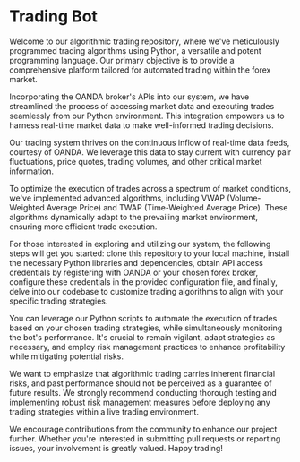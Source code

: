 # Trading Bot
Welcome to our algorithmic trading repository, where we've meticulously programmed trading algorithms using Python, a versatile and potent programming language. Our primary objective is to provide a comprehensive platform tailored for automated trading within the forex market.

Incorporating the OANDA broker's APIs into our system, we have streamlined the process of accessing market data and executing trades seamlessly from our Python environment. This integration empowers us to harness real-time market data to make well-informed trading decisions.

Our trading system thrives on the continuous inflow of real-time data feeds, courtesy of OANDA. We leverage this data to stay current with currency pair fluctuations, price quotes, trading volumes, and other critical market information.

To optimize the execution of trades across a spectrum of market conditions, we've implemented advanced algorithms, including VWAP (Volume-Weighted Average Price) and TWAP (Time-Weighted Average Price). These algorithms dynamically adapt to the prevailing market environment, ensuring more efficient trade execution.

For those interested in exploring and utilizing our system, the following steps will get you started: clone this repository to your local machine, install the necessary Python libraries and dependencies, obtain API access credentials by registering with OANDA or your chosen forex broker, configure these credentials in the provided configuration file, and finally, delve into our codebase to customize trading algorithms to align with your specific trading strategies.

You can leverage our Python scripts to automate the execution of trades based on your chosen trading strategies, while simultaneously monitoring the bot's performance. It's crucial to remain vigilant, adapt strategies as necessary, and employ risk management practices to enhance profitability while mitigating potential risks.

We want to emphasize that algorithmic trading carries inherent financial risks, and past performance should not be perceived as a guarantee of future results. We strongly recommend conducting thorough testing and implementing robust risk management measures before deploying any trading strategies within a live trading environment.

We encourage contributions from the community to enhance our project further. Whether you're interested in submitting pull requests or reporting issues, your involvement is greatly valued. Happy trading!
